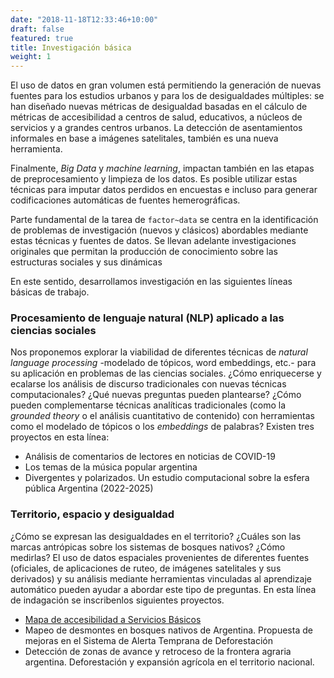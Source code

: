 ```yaml
---
date: "2018-11-18T12:33:46+10:00"
draft: false
featured: true
title: Investigación básica
weight: 1
---
```


El uso de datos en gran volumen está permitiendo la generación de nuevas fuentes para los estudios urbanos y para los de desigualdades múltiples: se han diseñado nuevas métricas de desigualdad basadas en el cálculo de métricas de accesibilidad a centros de salud, educativos, a núcleos de servicios y a grandes centros urbanos. La detección de asentamientos informales en base a imágenes satelitales, también es una nueva herramienta.

Finalmente, _Big Data_ y _machine learning_, impactan también en las etapas de preprocesamiento y limpieza de los datos. Es posible utilizar estas técnicas para imputar datos perdidos en encuestas e incluso para generar codificaciones automáticas de fuentes hemerográficas.

Parte fundamental de la tarea de `factor~data` se centra en la identificación de problemas de investigación (nuevos y clásicos) abordables mediante estas técnicas y fuentes de datos. Se llevan adelante investigaciones originales que permitan la producción de conocimiento sobre las estructuras sociales y sus dinámicas

En este sentido, desarrollamos investigación en las siguientes líneas básicas de trabajo.

### Procesamiento de lenguaje natural (NLP) aplicado a las ciencias sociales
Nos proponemos explorar la viabilidad de diferentes técnicas de _natural language processing_ -modelado de tópicos, word embeddings, etc.- para su aplicación en problemas de las ciencias sociales. ¿Cómo enriquecerse y ecalarse los análisis de discurso tradicionales con nuevas técnicas computacionales? ¿Qué nuevas preguntas pueden plantearse? ¿Cómo pueden complementarse técnicas analíticas tradicionales (como la _grounded theory_ o el análisis cuantitativo de contenido) con herramientas como el modelado de tópicos o los _embeddings_ de palabras? Existen tres proyectos en esta línea:

- Análisis de comentarios de lectores en noticias de COVID-19
- Los temas de la música popular argentina
- Divergentes y polarizados. Un estudio computacional sobre la esfera pública Argentina (2022-2025)

### Territorio, espacio y desigualdad
¿Cómo se expresan las desigualdades en el territorio? ¿Cuáles son las marcas antrópicas sobre los sistemas de bosques nativos? ¿Cómo medirlas? El uso de datos espaciales provenientes de diferentes fuentes (oficiales, de aplicaciones de ruteo, de imágenes satelitales y sus derivados) y su análisis mediante herramientas vinculadas al aprendizaje automático pueden ayudar a abordar este tipo de preguntas. En esta línea de indagación se inscribenlos siguientes proyectos.

- [Mapa de accesibilidad a Servicios Básicos](https://acceso.shinyapps.io/mapa/)
- Mapeo de desmontes en bosques nativos de Argentina. Propuesta de mejoras en el Sistema de Alerta Temprana de Deforestación
- Detección de zonas de avance y retroceso de la frontera agraria argentina. Deforestación y expansión agrícola en el territorio nacional.
